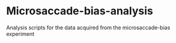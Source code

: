# Microsaccade-bias-analysis
Analysis scripts for the data acquired from the microsaccade-bias experiment 
